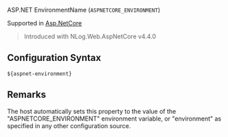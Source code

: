 ASP.NET EnvironmentName (`ASPNETCORE_ENVIRONMENT`)

Supported in [Asp.NetCore](https://docs.microsoft.com/dotnet/api/microsoft.aspnetcore.hosting.ihostingenvironment.environmentname)

> Introduced with NLog.Web.AspNetCore v4.4.0

## Configuration Syntax
```
${aspnet-environment}
```

## Remarks
The host automatically sets this property to the value of the "ASPNETCORE_ENVIRONMENT" environment variable, or "environment" as specified in any other configuration source.